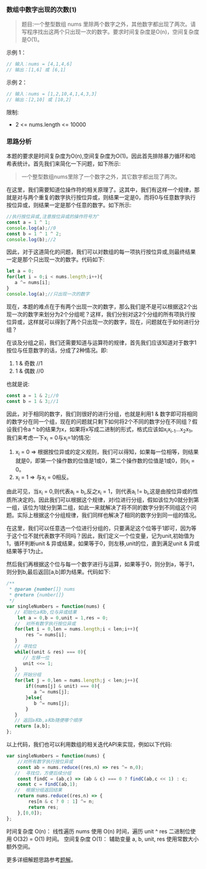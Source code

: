 ### 数组中数字出现的次数(1)

> 题目:一个整型数组 nums 里除两个数字之外，其他数字都出现了两次。请写程序找出这两个只出现一次的数字。要求时间复杂度是O(n)，空间复杂度是O(1)。

示例 1：

```js
// 输入：nums = [4,1,4,6]
// 输出：[1,6] 或 [6,1]
```

示例 2：

```js
// 输入：nums = [1,2,10,4,1,4,3,3]
// 输出：[2,10] 或 [10,2]
```

限制:

* 2 <= nums.length <= 10000

### 思路分析

本题的要求是时间复杂度为O(n),空间复杂度为O(1)。因此首先排除暴力循环和哈希表统计。首先我们来简化一下问题，如下所示:

> 一个整型数组nums里除了一个数字之外，其它数字都出现了两次。

在这里，我们需要知道位操作符的相关原理了。这其中，我们有这样一个规律，那就是对与两个重复的数字执行按位异或，则结果一定是0，而将0与任意数字执行按位异或，则结果一定是那个任意的数字。如下所示:

```js
//执行按位异或,注意按位异或的操作符号为^
const a = 1 ^ 1;
console.log(a);//0
const b = 1 ^ 1 ^ 2;
console.log(b);//2
```

因此，对于这道简化的问题，我们可以对数组的每一项执行按位异或,则最终结果一定是那个只出现一次的数字。代码如下:

```js
let a = 0;
for(let i = 0;i < nums.length;i++){
   a ^= nums[i]; 
}
console.log(a);//只出现一次的数字
```

现在，本题的难点在于有两个出现一次的数字，那么我们是不是可以根据这2个出现一次的数字来划分为2个分组呢？这样，我们分别对这2个分组的所有项执行按位异或，这样就可以得到了两个只出现一次的数字，现在，问题就在于如何进行分组？

在谈及分组之前，我们还需要知道与运算符的规律，首先我们应该知道对于数字1按位与任意数字的话，分成了2种情况。即:

1. 1 & 奇数 //1
2. 1 & 偶数 //0

也就是说:

```js
const a = 1 & 2;//0
const b = 1 & 3;//1
```

因此，对于相同的数字，我们则很好的进行分组，也就是利用1 & 数字即可将相同的数字分在同一个组，现在的问题就只剩下如何将2个不同的数字分在不同组？假设我们令a ^ b的结果为x，如果将x写成二进制的形式，格式应该如x<sub>i</sub>x<sub>i-1</sub>...x<sub>2</sub>x<sub>1</sub>。我们来考虑一下x<sub>i</sub> = 0与x<sub>i</sub>=1的情况:

1. x<sub>i</sub> = 0 => 根据按位异或的定义规则，我们可以得知，如果每一位相等，则结果就是0，即第一个操作数的位值是1或0，第二个操作数的位值是1或0，则x<sub>i</sub> = 0。
2. x<sub>i</sub> = 1 => 与x<sub>i</sub> = 0相反。

由此可见，当x<sub>i</sub> = 0,则代表a<sub>i</sub> = b<sub>i</sub>,反之x<sub>i</sub> = 1，则代表a<sub>i</sub> != b<sub>i</sub>,这是由按位异或的性质所决定的。因此我们可以根据这个规律，对i位进行分组，假如该位为0就分到第一组，该位为1就分到第二组，如此一来就解决了将不同的数字分到不同组这个问题。实际上根据这个分组规律，我们同样也解决了相同的数字分到同一组的情况。

在这里，我们可以任意选一个位进行分组的，只要满足这个位等于1即可，因为等于这个位不就代表数字不同吗？因此，我们定义一个位变量，记为unit,初始值为1，循环判断unit & 异或结果，如果等于0，则左移,unit的位，直到满足unit & 异或结果等于1为止。

然后我们再根据这个位与每一个数字进行与运算，如果等于0，则分到a，等于1，则分到b,最后返回[a,b]即为结果。代码如下:


```js
/**
 * @param {number[]} nums
 * @return {number[]}
 */
var singleNumbers = function(nums) {
   // 初始化a和b,位与异或结果
    let a = 0,b = 0,unit = 1,res = 0;
   //  对所有数字执行按位异或
   for(let i = 0,len = nums.length;i < len;i++){
       res ^= nums[i];
   }
   // 寻找位
   while((unit & res) === 0){
      // 左移一位
      unit <<= 1;
   }
   // 开始分组
   for(let j = 0,len = nums.length;j < len;j++){
       if((nums[j] & unit) === 0){
          a ^= nums[j];
       }else{
          b ^= nums[j];
       }
   }
   // 返回a和b,a和b随便哪个顺序
   return [a,b];
};
```

以上代码，我们也可以利用数组的相关迭代API来实现，例如以下代码:

```js
var singleNumbers = function(nums) {
    //对所有数字执行按位异或
    const ab = nums.reduce((res,n) => res ^= n,0);
   //  寻找位，方便后续分组
    const findC = (ab,c) => (ab & c) === 0 ? findC(ab,c << 1) : c;
    const c = findC(ab,1);
   //  根据分组返回结果
    return nums.reduce((res,n) => {
        res[n & c ? 0 : 1] ^= n;
        return res; 
    },[0,0]);
};
```

时间复杂度 O(n)： 线性遍历 nums 使用 O(n) 时间，遍历 unit ^ res 二进制位使用 O(32) = O(1) 时间。
空间复杂度 O(1)： 辅助变量 a, b, unit, res 使用常数大小额外空间。

更多详细解题思路参考[题解](https://leetcode-cn.com/problems/shu-zu-zhong-shu-zi-chu-xian-de-ci-shu-lcof/solution/jian-zhi-offer-56-i-shu-zu-zhong-shu-zi-tykom/)。

